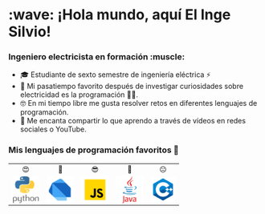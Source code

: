 <h1 align="left"> :wave: ¡Hola mundo, aquí El Inge Silvio!</h1>

<h3 align="left">Ingeniero electricista en formación :muscle:</h3>

- 🎓 Estudiante de sexto semestre de ingeniería eléctrica ⚡
- 🧠 Mi pasatiempo favorito después de investigar curiosidades sobre electricidad es la programación :man_technologist:.
- 🤓 En mi tiempo libre me gusta resolver retos en diferentes lenguajes de programación.
- 📝 Me encanta compartir lo que aprendo a través de vídeos en redes sociales o YouTube.


<h3 align="left">Mis lenguajes de programación favoritos 💙</h3>

<table>
    <tr>
        <td align="center">😍</td>
        <td align="center">🤩</td>
        <td align="center">😎</td>
        <td align="center">🤨</td>
        <td align="center">😐</td>
    </tr>
    <tr>
        <td align="center"><img src="icons/python.png" alt="python" width="55" height="55" align="middle" /></td>
        <td align="center"><img src="icons/dart.png" alt="dart" width="55" height="55" align="middle" /></td>
        <td align="center"><img src="icons/js.png" alt="javascript" width="55" height="55" align="middle" /></td>
        <td align="center"><img src="icons/java.png" alt="java" width="55" height="55" align="middle" /></td>
        <td align="center"><img src="icons/cpp.png" alt="cpp" width="50" height="50" align="middle" /></td>
    </tr>
</table>
